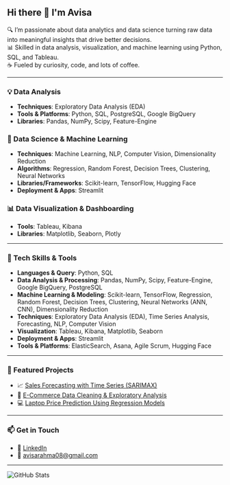 ## Hi there 👋 I'm Avisa

🔍 I’m passionate about data analytics and data science turning raw data into meaningful insights that drive better decisions.  
📊 Skilled in data analysis, visualization, and machine learning using Python, SQL, and Tableau.  
☕ Fueled by curiosity, code, and lots of coffee.

---

### 💡 Data Analysis
- **Techniques**: Exploratory Data Analysis (EDA)
- **Tools & Platforms**: Python, SQL, PostgreSQL, Google BigQuery  
- **Libraries**: Pandas, NumPy, Scipy, Feature-Engine  

### 🤖 Data Science & Machine Learning
- **Techniques**: Machine Learning, NLP, Computer Vision, Dimensionality Reduction  
- **Algorithms**: Regression, Random Forest, Decision Trees, Clustering, Neural Networks  
- **Libraries/Frameworks**: Scikit-learn, TensorFlow, Hugging Face  
- **Deployment & Apps**: Streamlit  

### 📊 Data Visualization & Dashboarding
- **Tools**: Tableau, Kibana  
- **Libraries**: Matplotlib, Seaborn, Plotly

---

### 🧠 Tech Skills & Tools

- **Languages & Query**: Python, SQL  
- **Data Analysis & Processing**: Pandas, NumPy, Scipy, Feature-Engine, Google BigQuery, PostgreSQL  
- **Machine Learning & Modeling**: Scikit-learn, TensorFlow, Regression, Random Forest, Decision Trees, Clustering, Neural Networks (ANN, CNN), Dimensionality Reduction  
- **Techniques**: Exploratory Data Analysis (EDA), Time Series Analysis, Forecasting, NLP, Computer Vision  
- **Visualization**: Tableau, Kibana, Matplotlib, Seaborn  
- **Deployment & Apps**: Streamlit  
- **Tools & Platforms**: ElasticSearch, Asana, Agile Scrum, Hugging Face

---

### 🚀 Featured Projects
- 📈 [Sales Forecasting with Time Series (SARIMAX)](link-ke-repo)
- 🧹 [E-Commerce Data Cleaning & Exploratory Analysis](link-ke-repo)
- 💻 [Laptop Price Prediction Using Regression Models](link-ke-repo)

---

### 📫 Get in Touch
- 💼 [LinkedIn](https://www.linkedin.com/in/avisa-rahma-benedicta-7b354a200/)
- 📧 avisarahma08@gmail.com

---

![GitHub Stats](https://github-readme-stats.vercel.app/api?username=avisarahmab&show_icons=true&theme=radical)


<!--
**avisarahmab/avisarahmab** is a ✨ _special_ ✨ repository because its `README.md` (this file) appears on your GitHub profile.

Here are some ideas to get you started:

- 🔭 I’m currently working on ...
- 🌱 I’m currently learning ...
- 👯 I’m looking to collaborate on ...
- 🤔 I’m looking for help with ...
- 💬 Ask me about ...
- 📫 How to reach me: ...
- 😄 Pronouns: ...
- ⚡ Fun fact: ...
-->
